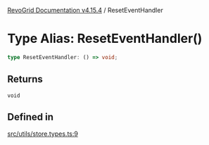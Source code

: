 [RevoGrid Documentation v4.15.4](README.md) / ResetEventHandler

# Type Alias: ResetEventHandler()

```ts
type ResetEventHandler: () => void;
```

## Returns

`void`

## Defined in

[src/utils/store.types.ts:9](https://github.com/revolist/revogrid/blob/1645225511bdf49c1a62fd26a91ac5b7e1558fd9/src/utils/store.types.ts#L9)
